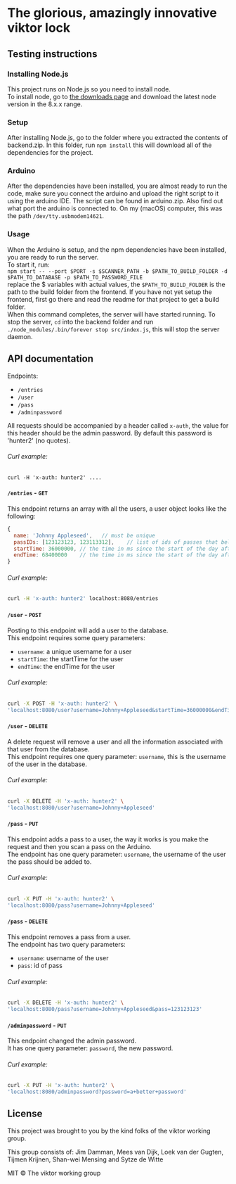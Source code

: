 # The glorious, amazingly innovative viktor lock


## Testing instructions
### Installing Node.js
This project runs on Node.js so you need to install node.  
To install node, go to [the downloads page](https://nodejs.org/en/download/) and download the latest node version in the 8.x.x range.

### Setup
After installing Node.js, go to the folder where you extracted the contents of backend.zip.
In this folder, run `npm install` this will download all of the dependencies for the project.

### Arduino
After the dependencies have been installed, you are almost ready to run the code, make sure you connect the arduino and upload the right script to it using the arduino IDE. The script can be found in arduino.zip. Also find out what port the arduino is connected to. On my (macOS) computer, this was the path `/dev/tty.usbmodem14621`.

### Usage
When the Arduino is setup, and the npm dependencies have been installed, you are ready to run the server.  
To start it, run:  
`npm start -- --port $PORT -s $SCANNER_PATH -b $PATH_TO_BUILD_FOLDER -d $PATH_TO_DATABASE -p $PATH_TO_PASSWORD_FILE`  
replace the $ variables with actual values, the `$PATH_TO_BUILD_FOLDER` is the path to the build folder from the frontend. If you have not yet setup the frontend, first go there and read the readme for that project to get a build folder.  
When this command completes, the server will have started running. To stop the server, `cd` into the backend folder and run `./node_modules/.bin/forever stop src/index.js`, this will stop the server daemon.

## API documentation

Endpoints:
- `/entries`
- `/user`
- `/pass`
- `/adminpassword`

All requests should be accompanied by a header called `x-auth`, the value for this header should be the admin password. By default this password is 'hunter2' (no quotes).  

###### Curl example:  
`curl -H 'x-auth: hunter2' ....`  

#### `/entries` - `GET`
This endpoint returns an array with all the users, a user object looks like the following:
```js
{
  name: 'Johnny Appleseed',   // must be unique
  passIDs: [123123123, 123113312],    // list of ids of passes that belong to this user
  startTime: 36000000, // the time in ms since the start of the day after which the user can open the door
  endTime: 68400000    // the time in ms since the start of the day after which the user can no longer open the door
}
```

###### Curl example:  
```sh
curl -H 'x-auth: hunter2' localhost:8080/entries
```

#### `/user` - `POST`
Posting to this endpoint will add a user to the database.  
This endpoint requires some query parameters:
- `username`: a unique username for a user
- `startTime`: the startTime for the user
- `endTime`: the endTime for the user

###### Curl example:  
```sh
curl -X POST -H 'x-auth: hunter2' \
'localhost:8080/user?username=Johnny+Appleseed&startTime=36000000&endTime=68400000'
```

#### `/user` - `DELETE`
A delete request will remove a user and all the information associated with that user from the database.  
This endpoint requires one query parameter: `username`, this is the username of the user in the database.

###### Curl example:  
```sh
curl -X DELETE -H 'x-auth: hunter2' \
'localhost:8080/user?username=Johnny+Appleseed'
```

#### `/pass` - `PUT`
This endpoint adds a pass to a user, the way it works is you make the request and then you scan a pass on the Arduino.  
The endpoint has one query parameter: `username`, the username of the user the pass should be added to.

###### Curl example:  
```sh
curl -X PUT -H 'x-auth: hunter2' \
'localhost:8080/pass?username=Johnny+Appleseed'
```

#### `/pass` - `DELETE`
This endpoint removes a pass from a user.  
The endpoint has two query parameters:
- `username`: username of the user
- `pass`: id of pass

###### Curl example:  
```sh
curl -X DELETE -H 'x-auth: hunter2' \
'localhost:8080/pass?username=Johnny+Appleseed&pass=123123123'
```

#### `/adminpassword` - `PUT`
This endpoint changed the admin password.  
It has one query parameter: `password`, the new password.

###### Curl example:  
```sh
curl -X PUT -H 'x-auth: hunter2' \
'localhost:8080/adminpassword?password=a+better+password'
```

## License
This project was brought to you by the kind folks of the viktor working group.

This group consists of: Jim Damman, Mees van Dijk, Loek van der Gugten, Tijmen Krijnen, Shan-wei Mensing and Sytze de Witte

MIT © The viktor working group
